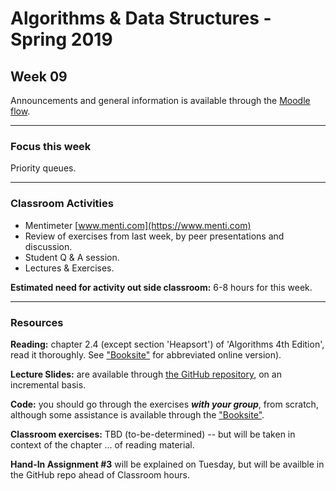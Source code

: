 # Algorithms & Data Structures - Spring 2019

## Week 09

Announcements and general information is available through the [Moodle flow](https://cphbusiness.mrooms.net/course/view.php?id=3150). 

-----------------

### Focus this week
Priority queues.

-----------------

### Classroom Activities 

- Mentimeter [www.menti.com](https://www.menti.com)
- Review of exercises from last week, by peer presentations and discussion.
- Student Q & A session.
- Lectures & Exercises.

**Estimated need for activity out side classroom:** 6-8 hours for this week.

-----------------
### Resources

**Reading:** chapter 2.4 (except section 'Heapsort') of 'Algorithms 4th Edition', read it thoroughly. See ["Booksite"](https://algs4.cs.princeton.edu/home/) for abbreviated online version). 

**Lecture Slides:** are available through [the GitHub repository](https://github.com/datsoftlyngby/soft2019spring-algorithms/blob/master/Weeklies/Week_06/Slides/02%20Introduction.pdf), on an incremental basis.

**Code:** you should go through the exercises _**with your group**_, from scratch, although some assistance is available through the ["Booksite"](https://algs4.cs.princeton.edu/home/). 

**Classroom exercises:** TBD (to-be-determined) -- but will be taken in context of the chapter ... of reading material.

**Hand-In Assignment #3** will be explained on Tuesday, but will be availble in the GitHub repo ahead of Classroom hours.
